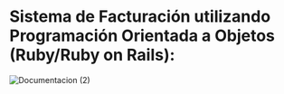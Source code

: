 # Sistema de Facturación utilizando Programación Orientada a Objetos (Ruby/Ruby on Rails):
![Documentacion (2)](https://github.com/user-attachments/assets/6a237783-eee8-41db-8b01-299d1384144b)

